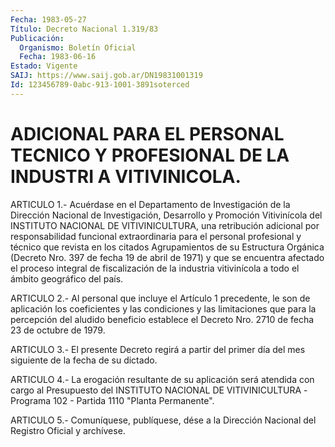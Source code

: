 ```yaml
---
Fecha: 1983-05-27
Título: Decreto Nacional 1.319/83
Publicación:
  Organismo: Boletín Oficial
  Fecha: 1983-06-16
Estado: Vigente
SAIJ: https://www.saij.gob.ar/DN19831001319
Id: 123456789-0abc-913-1001-3891soterced
---
```

# ADICIONAL PARA EL PERSONAL TECNICO Y PROFESIONAL DE LA INDUSTRI A VITIVINICOLA.

<a id="1"></a>
ARTICULO  1.- Acuérdase en el Departamento de Investigación de la Dirección Nacional  de  Investigación,  Desarrollo  y  Promoción Vitivinícola    del  INSTITUTO  NACIONAL  DE  VITIVINICULTURA,  una retribución adicional  por responsabilidad funcional extraordinaria para el personal profesional  y  técnico que revista en los citados Agrupamientos de su Estructura Orgánica  (Decreto Nro. 397 de fecha 19  de  abril  de  1971)  y  que se encuentra afectado  el  proceso integral de fiscalización de la  industria  vitivinícola  a todo el ámbito geográfico del país.

<a id="2"></a>
ARTICULO 2.- Al personal que incluye el Artículo 1 precedente, le son  de  aplicación  los  coeficientes  y  las condiciones y las limitaciones   que  para  la  percepción  del  aludido    beneficio establece el Decreto  Nro.  2710  de  fecha  23 de octubre de 1979.

<a id="3"></a>
ARTICULO 3.- El presente Decreto regirá a partir del primer día del mes siguiente de la fecha de su dictado.

<a id="4"></a>
ARTICULO  4.-  La  erogación  resultante de su aplicación será atendida  con  cargo  al  Presupuesto  del  INSTITUTO  NACIONAL  DE VITIVINICULTURA -Programa 102 - Partida  1110  "Planta Permanente".

<a id="5"></a>
ARTICULO  5.-  Comuníquese,  publíquese,  dése  a la Dirección Nacional del Registro Oficial y archívese.